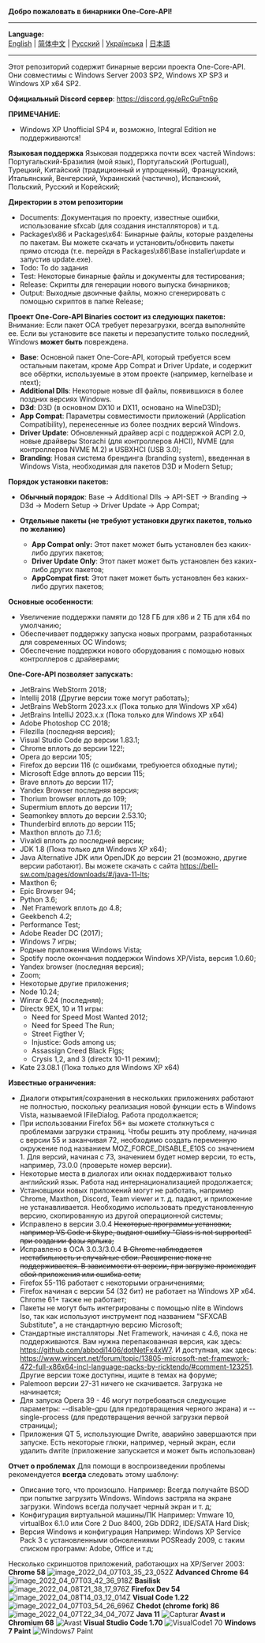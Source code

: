 **Добро пожаловать в бинарники One-Core-API!**
***
**Language:**    
[English](README.md) | [简体中文](README_CN.md) | [Русский](README_RU.md) | [Українська](README_UK.md) | [日本語](README_JP.md)
***

Этот репозиторий содержит бинарные версии проекта One-Core-API. Они совместимы с Windows Server 2003 SP2, Windows XP SP3 и Windows XP x64 SP2.

**Официальный Discord сервер**: https://discord.gg/eRcGuFtn6p

**ПРИМЕЧАНИЕ**:
- Windows XP Unofficial SP4 и, возможно, Integral Edition не поддерживаются!

**Языковая поддержка**
Языковая поддержка почти всех частей Windows: Португальский-Бразилия (мой язык), Португальский (Portugual), Турецкий, Китайский (традиционный и упрощенный), Французский, Итальянский, Венгерский, Украинский (частично), Испанский, Польский, Русский и Корейский;

**Директории в этом репозитории**
- Documents: Документация по проекту, известные ошибки, использование sfxcab (для создания инсталляторов) и т.д.
- Packages\x86 и Packages\x64: Бинарные файлы, которые разделены по пакетам. Вы можете скачать и установить/обновить пакеты прямо отсюда (т.е. перейдя в Packages\x86\Base installer\update и запустив update.exe).
- Todo: To do задания
- Test: Некоторые бинарные файлы и документы для тестирования;
- Release: Скрипты для генерации нового выпуска бинарников;
- Output: Выходные двоичные файлы, можно сгенерировать с помощью скриптов в папке Release;

**Проект One-Core-API Binaries состоит из следующих пакетов:**
Внимание: Если пакет OCA требует перезагрузки, всегда выполняйте ее. Если вы установите все пакеты и перезапустите только последний, Windows **может быть** повреждена.
- **Base**: Основной пакет One-Core-API, который требуется всем остальным пакетам, кроме App Compat и Driver Update, и содержит все обёртки, используемые в этом проекте (например, kernelbase и ntext);
- **Additional Dlls**: Некоторые новые dll файлы, появившихся в более поздних версиях Windows.
- **D3d**: D3D (в основном DX10 и DX11, основано на WineD3D);
- **App Compat**: Параметры совместимости приложений (Application Compatibility), перенесенные из более поздних версий Windows.
- **Driver Update**: Обновленный драйвер acpi с поддержкой ACPI 2.0, новые драйверы Storachi (для контроллеров AHCI), NVME (для контроллеров NVME M.2) и USBXHCI (USB 3.0);
- **Branding**: Новая система брендинга (branding system), введенная в Windows Vista, необходимая для пакетов D3D и Modern Setup;

**Порядок установки пакетов:**
- **Обычный порядок**: Base -> Additional Dlls -> API-SET -> Branding -> D3d -> Modern Setup -> Driver Update -> App Compat;

- **Отдельные пакеты (не требуют установки других пакетов, только по желанию)**
  - **App Compat only:** Этот пакет может быть установлен без каких-либо других пакетов;
  - **Driver Update Only**: Этот пакет может быть установлен без каких-либо других пакетов;
  - **AppCompat first**: Этот пакет может быть установлен без каких-либо других пакетов;

**Основные особенности**:
- Увеличение поддержки памяти до 128 ГБ для x86 и 2 ТБ для x64 по умолчанию;
- Обеспечивает поддержку запуска новых программ, разработанных для современных ОС Windows;
- Обеспечение поддержки нового оборудования с помощью новых контроллеров с драйверами;

**One-Core-API позволяет запускать:**
- JetBrains WebStorm 2018;
- Intellij 2018 (Другие версии тоже могут работать);
- JetBrains WebStorm 2023.x.x (Пока только для Windows XP x64)
- JetBrains IntelliJ 2023.x.x (Пока только для Windows XP x64)
- Adobe Photoshop CC 2018;
- Filezilla (последняя версия);
- Visual Studio Code до версии 1.83.1;
- Chrome вплоть до версии 122!;
- Opera до версии 105;
- Firefox до версии 116 (с ошибками, требуюется обходные пути);
- Microsoft Edge вплоть до версии 115;
- Brave вплоть до версии 117;
- Yandex Browser последняя версия;
- Thorium browser вплоть до 109;
- Supermium вплоть до версии 117;
- Seamonkey вплоть до версии 2.53.10;
- Thunderbird вплоть до версии 115;
- Maxthon вплоть до 7.1.6;
- Vivaldi вплоть до последней версии;
- JDK 1.8 (Пока только для Windows XP x64);
- Java Alternative JDK или OpenJDK до версии 21 (возможно, другие версии работают). Вы можете скачать с сайта https://bell-sw.com/pages/downloads/#/java-11-lts;
- Maxthon 6;
- Epic Browser 94;
- Python 3.6;
- .Net Framework вплоть до 4.8;
- Geekbench 4.2;
- Performance Test;
- Adobe Reader DC (2017);
- Windows 7 игры;
- Родные приложения Windows Vista;
- Spotify после окончания поддержки Windows XP/Vista, версия 1.0.60;
- Yandex browser (последняя версия);
- Zoom;
- Некоторые другие приложения;
- Node 10.24;
- Winrar 6.24 (последняя);
- Directx 9EX, 10 и 11 игры: 
  - Need for Speed Most Wanted 2012;
  - Need for Speed The Run;
  - Street Figther V;
  - Injustice: Gods among us;
  - Assassign Creed Black Flgs;
  - Crysis 1,2, and 3 (directx 10-11 режим);
- Kate 23.08.1 (Пока только для Windows XP x64)


**Известные ограничения:**
- Диалоги открытия/сохранения в нескольких приложениях работают не полностью, поскольку реализация новой функции есть в Windows Vista, называемой IFileDialog. Работа продолжается;
- При использовании Firefox 56+ вы можете столкнуться с проблемами загрузки страниц. Чтобы решить эту проблему, начиная с версии 55 и заканчивая 72, необходимо создать переменную окружение под названием MOZ_FORCE_DISABLE_E10S со значением 1. Для версий, начиная с 73, значением будет номер версии, то есть, например, 73.0.0 (проверьте номер версии).
- Некоторые места в диалогах или окнах поддерживают только английский язык. Работа над интернационализацией продолжается;
- Установщики новых приложений могут не работать, например Chrome, Maxthon, Discord, Team viewer и т. д. падают, и приложение не устанавливается. Необходимо 
использовать предустановленную версию, скопированную из другой операционной системы;
- Исправлено в версии 3.0.4 ~~Некоторые программы установки, например VS Code и Skype, выдают ошибку "Class is not supported" при создании фазы ярлыка;~~
- Исправлено в OCA 3.0.3/3.0.4 ~~В Chrome наблюдается нестабильность и случайные сбои. Расширение пока не поддерживается. В зависимости от версии, при загрузке происходит сбой приложения или ошибка сети;~~
- Firefox 55-116 работает с некоторыми ограничениями;
- Firefox начиная с версии 54 (32 бит) не работает на Windows XP x64. Chrome 61+ также не работает;
- Пакеты не могут быть интегрированы с помощью nlite в Windows Iso, так как используют инструмент под названием "SFXCAB Substitute", а не стандартную версию Microsoft;
- Стандартные инсталляторы .Net Framework, начиная с 4.6, пока не поддерживаются. Вам нужна перепакованная версия, как здесь: https://github.com/abbodi1406/dotNetFx4xW7. И доступная, как здесь: https://www.wincert.net/forum/topic/13805-microsoft-net-framework-472-full-x86x64-incl-language-packs-by-ricktendo/#comment-123251. Другие версии тоже доступны, ищите в темах на форуме;
- Palemoon версии 27-31 ничего не скачивается. Загрузка не начинается;
- Для запуска Opera 39 - 46 могут потребоваться следующие параметры: --disable-gpu (для предотвращения черного экрана) и --single-process (для предотвращения вечной загрузки первой страницы);
- Приложения QT 5, использующие Dwrite, аварийно завершаются при запуске. Есть некоторые глюки, например, черный экран, если удалить dwrite (приложение запускается и может быть использован)

**Отчет о проблемах**
Для помощи в воспроизведении проблемы рекомендуется **всегда** следовать этому шаблону:
- Описание того, что произошло.
  Например: Всегда получайте BSOD при попытке загрузить Windows. Windows застряла на экране загрузки. Windows всегда получает черный экран и т. д;
- Конфигурация виртуальной машины/ПК
  Например: Vmware 10, virtualBox 6.1.0 или Core 2 Duo 8400, 2Gb DDR2, IDE/SATA Hard Disk;
- Версия Windows и конфигурация
  Например: Windows XP Service Pack 3 с установленными обновлениями POSReady 2009, с таким списком программ: Adobe, Office и т.д;

Несколько скриншотов приложений, работающих на XP/Server 2003:
**Chrome 58**
![image_2022_04_07T03_35_23_052Z](https://user-images.githubusercontent.com/5159776/178077754-de45d085-7e32-4080-b577-29f67a777076.png)
**Advanced Chrome 64**
![image_2022_04_07T03_42_36_918Z](https://user-images.githubusercontent.com/5159776/178077817-e58fd872-f0fb-431d-aaad-c4a15510ed87.png)
**Basilisk**
![image_2022_04_08T21_38_17_976Z](https://user-images.githubusercontent.com/5159776/178077859-079bfca4-bdb6-402e-8991-b88e7dfe387c.png)
**Firefox Dev 54**
![image_2022_04_08T14_03_12_014Z](https://user-images.githubusercontent.com/5159776/178077897-676267bd-31c2-451d-8d81-951c0223bac4.png)
**Visual Code 1.22**
![image_2022_04_07T03_54_26_696Z](https://user-images.githubusercontent.com/5159776/178077980-31788372-84e3-43b9-8bd3-d3204a375197.png)
**Chedot (chrome fork) 86**
![image_2022_04_07T22_34_04_707Z](https://user-images.githubusercontent.com/5159776/178078013-9ccc115e-f6f6-44d0-937f-1a73fa5c6dee.png)
**Java 11**
![Capturar](https://user-images.githubusercontent.com/5159776/178078132-da504607-a1ca-4f8d-ae25-6a7eb367bdaa.PNG)
**Avast и Chromium 68**
![Avast](https://user-images.githubusercontent.com/5159776/178078208-c13b3448-ee6a-4c56-9d94-d0c62d51949e.PNG)
**Visual Studio Code 1.70**
![VisualCode1 70](https://user-images.githubusercontent.com/5159776/192194220-9f4f324d-b0d8-4c40-a378-2c25c81eff16.PNG)
**Windows 7 Paint**
![Windows7 Paint](https://user-images.githubusercontent.com/5159776/192194273-de70c23e-8731-4fb6-96c1-9bee98947269.PNG)



